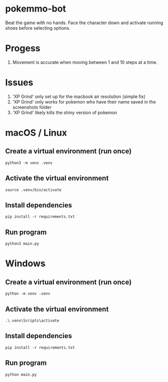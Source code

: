 # pokemmo-bot
Beat the game with no hands.
Face the character down and activate running shoes before selecting options.

# Progess
1. Movement is accurate when moving between 1 and 10 steps at a time.

# Issues
1. 'XP Grind' only set up for the macbook air resolution (simple fix)
2. 'XP Grind' only works for pokemon who have their name saved in the screenshots folder
3. 'XP Grind' likely kills the shiny version of pokemon

# macOS / Linux
## Create a virtual environment (run once)
```python3 -m venv .venv```

## Activate the virtual environment
```source .venv/bin/activate```

## Install dependencies
```pip install -r requirements.txt```

## Run program
```python3 main.py```

# Windows
## Create a virtual environment (run once)
```python -m venv .venv```

## Activate the virtual environment
```.\.venv\Scripts\activate```

## Install dependencies
```pip install -r requirements.txt```

## Run program
```python main.py```